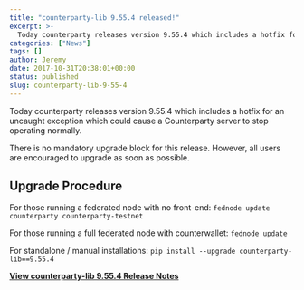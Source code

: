 ```yaml
---
title: "counterparty-lib 9.55.4 released!"
excerpt: >-
  Today counterparty releases version 9.55.4 which includes a hotfix for an uncaught exception which could cause a Counterparty server to stop operating normally. There is no mandatory upgrade block for this release. However, all users are encouraged to upgrade as soon as possible. Upgrade Procedure For those running a federated node with no front-end: fednode
categories: ["News"]
tags: []
author: Jeremy
date: 2017-10-31T20:38:01+00:00
status: published
slug: counterparty-lib-9-55-4
---
```


Today counterparty releases version 9.55.4 which includes a hotfix for an uncaught exception which could cause a Counterparty server to stop operating normally.

There is no mandatory upgrade block for this release. However, all users are encouraged to upgrade as soon as possible.

Upgrade Procedure
-----------------

For those running a federated node with no front-end: `fednode update counterparty counterparty-testnet`

For those running a full federated node with counterwallet: `fednode update`

For standalone / manual installations: `pip install --upgrade counterparty-lib==9.55.4`

[**View counterparty-lib 9.55.4 Release Notes**](https://github.com/CounterpartyXCP/counterparty-lib/releases/tag/9.55.4)